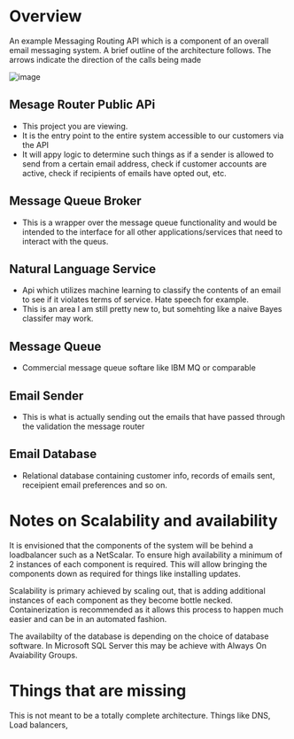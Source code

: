 # Overview
An example Messaging Routing API which is a component of an overall email messaging system. A brief outline of the architecture follows. The arrows indicate the direction of the calls being made


    
![image](https://user-images.githubusercontent.com/10727539/133285891-e14c8cfe-d925-4457-8690-ce7d972579ea.png)

## Mesage Router Public APi
- This project you are viewing.
- It is the entry point to the entire system accessible to our customers via the API
- It will appy logic to determine such things as if a sender is allowed to send from a certain email address, check if customer accounts are active, check if recipients of emails have opted out, etc.

## Message Queue Broker
- This is a wrapper over the message queue functionality and would be intended to the interface for all other applications/services that need to interact with the queus.

## Natural Language Service
- Api which utilizes machine learning to classify the contents of an email to see if it violates terms of service. Hate speech for example.
- This is an area I am still pretty new to, but somehting like a naive Bayes classifer may work.

## Message Queue
- Commercial message queue softare like IBM MQ or comparable

## Email Sender
- This is what is actually sending out the emails that have passed through the validation the message router

## Email Database
- Relational database containing customer info, records of emails sent, receipient email preferences and so on. 


# Notes on Scalability and availability
It is envisioned that the components of the system will be behind a loadbalancer such as a NetScalar. To ensure high availability a minimum of 2 instances of each component is required. This will allow bringing the components down as required for things like installing updates.

Scalability is primary achieved by scaling out, that is adding additional instances of each component as they become bottle necked. Containerization is recommended as it allows this process to happen much easier and can be in an automated fashion.

The availabilty of the database is depending on the choice of database software. In Microsoft SQL Server this may be achieve with Always On Avaiability Groups. 

# Things that are missing
This is not meant to be a totally complete architecture. Things like DNS, Load balancers, 

